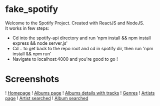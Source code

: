 # fake_spotify
Welcome to the Spotify Project. Created with ReactJS and NodeJS.<br>
It works in few steps:
- Cd into the spotify-api directory and run 'npm install && npm install express && node server.js'
- Cd .. to get back to the repo root and cd in spotify dir, then run 'npm install && npm run'
- Navigate to localhost:4000 and you're good to go !

# Screenshots

! [Homepage](https://i.ibb.co/wQ8V6DV/screenshot-1.png)
! [Albums page](https://i.ibb.co/P6ZJqGH/screenshot-2.png)
! [Albums details with tracks](https://i.ibb.co/J2DRg56/screenshot-3.png)
! [Genres](https://i.ibb.co/jWPRS4B/screenshot-4.png)
! [Artists page](https://i.ibb.co/tYVpJf3/screenshot-5.png)
! [Artist searched](https://i.ibb.co/fnHfzJp/screenshot-6.png)
! [Album searched](https://i.ibb.co/pvVwjmV/screenshot-7.png)
